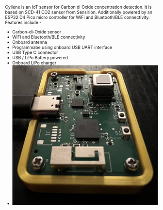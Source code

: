 Cyllene is an IoT sensor for Carbon di Oxide concentration detection. It is based on SCD-41 CO2 sensor from Sensirion. Additionally powered by an ESP32 D4 Pico micro controller for WiFi and Bluetooth/BLE connectivity. Features include - 
- Carbon-di-Oxide sensor
- WiFi and Bluetooth/BLE connectivity
- Onboard antenna
- Programmabe using onboard USB UART interface
- USB Type C connector
- USB / LiPo Battery powered
- Onboard LiPo charger
- ![alt text](https://github.com/tanmoydutta/carbondioxideiotsensor/blob/main/Cyllene.jpg?raw=true)
